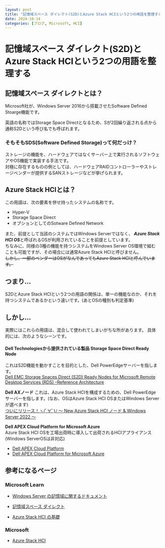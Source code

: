 ```yaml
---
layout: post
title: "記憶域スペース ダイレクト(S2D)とAzure Stack HCIという2つの用語を整理する"
date: 2024-10-14
categories: [ブログ, Microsoft, HCI]
---
```


# 記憶域スペース ダイレクト(S2D)とAzure Stack HCIという2つの用語を整理する

## 記憶域スペース ダイレクトとは？
Microsoft社が、Windows Server 2016から搭載させたSoftware Defined Stoarge機能です。

英語の名称ではStorage Space Directとなるため、Sが2回繰り返される点から通称S2Dという呼び名でも呼ばれます。  

### そもそもSDS(Software Defined Storage)って何だっけ？
ストレージの機能を、ハードウェアではなくサーバー上で実行されるソフトウェアやOS機能で実装する手法です。  
対極に存在するものの例としては、ハードウェアRAIDコントローラーやストレージベンダーが提供するSANストレージなどが挙げられます。  

## Azure Stack HCIとは？
この用語は、次の要素を併せ持ったシステムの名称です。
- Hyper-V
- Storage Space Direct
- オプションとしてのSotware Defined Network
  
また、前提として当該のシステムではWindows Serverではなく、 ***Azure Stack HCI OS***と呼ばれるOSが利用されていることを前提としています。  
ちなみに、同様の3種の機能を持つシステムをWindows Server OS環境で組むことも可能ですが、その場合には通常Azure Stack HCIと呼びません。  
~~しかし、一部のベンダーはOSがなんであってもAzure Stack HCIと呼んでいます。~~

## つまり...
S2DとAzure Stack HCIという2つの用語の関係は、単一の機能なのか、それを持つシステムであるかという違いです。(あとOSの種別も判定基準)

## しかし...
実際にはこれらの用語は、混合して使われてしまいがちな所があります。  具体的には、次のようなシーンです。  

#### Dell Technologiesから提供されている製品 **Storage Space Direct Ready Node** 
これはS2D機能を動かすことを目的とした、Dell PowerEdgeサーバーを指します。  
[Dell EMC Storage Spaces Direct (S2D) Ready Nodes for Microsoft Remote Desktop Services (RDS) –Reference Architecture](https://infohub.delltechnologies.com/en-us/section-assets/microsoft-storage-spaces-direct-ready-nodes-for-vdi-microsoft-rds-reference-architecture-1/)

**Dell AXノード**
これは、Azure Stack HCIを構成するための、Dell PowerEdgeサーバーを指します。(なお、OSはAzure Stack HCI OSまたはWindows Serverが選べます)  
[ついにリリース！ヽ(ﾟ∀ﾟ)ﾉ
      〜 New Azure Stack HCI ノード & Windows Server 2022 〜](https://japancatalog.dell.com/c/isg_blog_ax_windowsserver2022/)  

**Dell APEX Cloud Platform for Microsoft Azure**  
Azure Stack HCI OSを工場出荷時に導入して出荷されるHCIアプライアンス(Windows ServerOSは非対応)
- [Dell APEX Cloud Platform](https://www.dell.com/ja-jp/dt/apex/cloud-platforms/index.html)
- [Dell APEX Cloud Platform for Microsoft Azure](https://www.delltechnologies.com/asset/en-gb/solutions/apex/technical-support/acp-for-azure-spec-sheet.pdf)

## 参考になるページ
### Microsoft Learn
- [Windows Server の記憶域に関するドキュメント](https://learn.microsoft.com/ja-jp/windows-server/storage/storage)

- [記憶域スペース ダイレクト](https://learn.microsoft.com/ja-jp/windows-server/get-started/whats-new-in-windows-server-2016#storage-spaces-direct)

- [Azure Stack HCI の基礎](https://learn.microsoft.com/ja-jp/training/paths/azure-stack-hci-foundations/?source=recommendations)

### Microsoft
- [Azure Stack HCI](https://azure.microsoft.com/ja-jp/products/azure-stack/hci)
